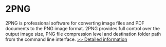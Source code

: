 # 2PNG
2PNG is professional software for converting image files and PDF documents to the PNG image format. 2PNG provides full control over the output image size, PNG file compression level and destination folder path from the command line interface.
[>> Detailed information](https://secure.shareit.com/shareit/product.html?productid=300671458&affiliateid=200057808)
